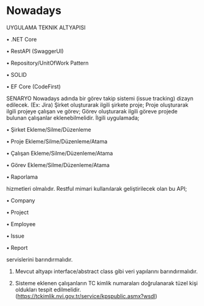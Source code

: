 # Nowadays

UYGULAMA TEKNIK ALTYAPISI

• .NET Core

• RestAPI (SwaggerUI)

• Repository/UnitOfWork Pattern

• SOLID

• EF Core (CodeFirst)

SENARYO
Nowadays adında bir görev takip sistemi (issue tracking) dizayn edilecek. (Ex: Jira)
Şirket oluşturarak ilgili şirkete proje;
Proje oluşturarak ilgili projeye çalışan ve görev;
Görev oluşturarak ilgili göreve projede bulunan çalışanlar eklenebilmelidir.
İlgili uygulamada;

• Şirket Ekleme/Silme/Düzenleme

• Proje Ekleme/Silme/Düzenleme/Atama

• Çalışan Ekleme/Silme/Düzenleme/Atama

• Görev Ekleme/Silme/Düzenleme/Atama

• Raporlama

hizmetleri olmalıdır.
Restful mimari kullanılarak geliştirilecek olan bu API;

• Company

• Project

• Employee

• Issue

• Report

servislerini barındırmalıdır.

1. Mevcut altyapı interface/abstract class gibi veri yapılarını barındırmalıdır.

2. Sisteme eklenen çalışanların TC kimlik numaraları doğrulanarak tüzel kişi
oldukları tespit edilmelidir. (https://tckimlik.nvi.gov.tr/service/kpspublic.asmx?wsdl)
